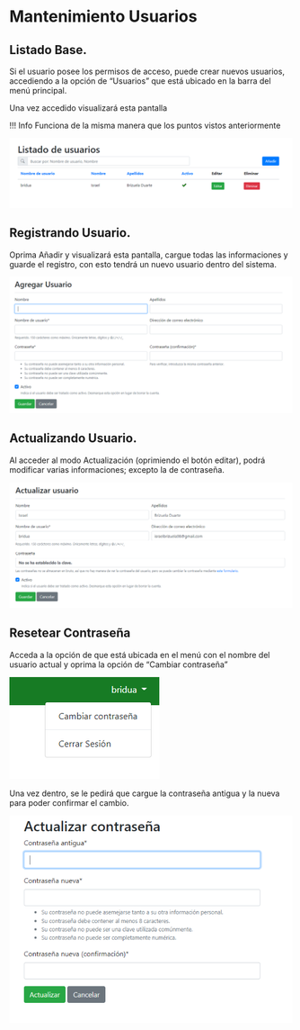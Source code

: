 # Mantenimiento Usuarios

## Listado Base.

Si el usuario posee los permisos de acceso, puede crear nuevos usuarios, accediendo a la opción de “Usuarios” que está ubicado en la barra del menú principal.

Una vez accedido visualizará esta pantalla 

!!! Info
Funciona de la misma manera que los puntos vistos anteriormente

![Principal](assets/images/13.png)

## Registrando Usuario.

Oprima Añadir y visualizará esta pantalla, cargue todas las informaciones y guarde el registro, con esto tendrá un nuevo usuario dentro del sistema.

![Principal](assets/images/14.png)

## Actualizando Usuario.

Al acceder al modo Actualización (oprimiendo el botón editar), podrá modificar varias informaciones; excepto la de contraseña.

![Principal](assets/images/15.png)

## Resetear Contraseña 

Acceda a la opción de que está ubicada en el menú con el nombre del usuario actual y oprima la opción de “Cambiar contraseña”

![Principal](assets/images/16.png)

Una vez dentro, se le pedirá que cargue la contraseña antigua y la nueva para poder confirmar el cambio.

![Principal](assets/images/17.png)